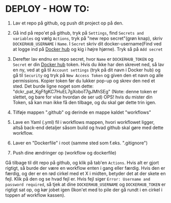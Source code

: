 # DEPLOY - HOW TO:

1. Lav et repo på github, og push dit project op på den.

2. Gå ind på repo'et på github, tryk på `Settings`, find `Secrets and variables` og vælg `Actions`,
   tryk på "new repo secret"(grøn knap), skriv `DOCKERHUB_USERNAME` i `Name`. I `Secret` skriv dit docker-username(Find ved at logge ind på [Docker hub](https://hub.docker.com) og kig i højre hjørne). Tryk så på `Add secret`

3. Derefter lav endnu en repo secret, hvor `Name` er `DOCKERHUB_TOKEN` og `Secret` er din [Docker hub](https://hub.docker.com) token. 
Hvis du ikke har den skrevet ned, så lav en ny, ved at gå til `Account settings` (tryk på dit navn i Docker hub) og gå til `Security` og tryk på `New Access Token` og given den et navn og alle permissions.
Kopier token før du lukker pop-up og skrev den ned et sted. Det burde ligne noget som dette: "dckr_pat_KgFfgKC7HuEL7gXoboT7gJMhSEg" (Note: denne token er slettet, og bare for vise hvordan de ser ud)
OPS! hvis du mister din Token, så kan man ikke få den tilbage, og du skal gør dette trin igen.

4. Tilføje mappen ".github" og derinde en mappe kaldet "workflows"

5. Lave en Yaml (.yml) fil i workflows mappen, hvori workflowet ligger, altså back-end detaljer såsom build og
   hvad github skal gøre med dette workflow.

6. Laver en "Dockerfile" i root (samme sted som f.eks. ".gitignore")

7. Push dine ændringer op (workflow og dockerfile)

Gå tilbage til dit repo på github, og klik på tab'en `Actions`. Hvis alt er gjort rigtigt, så burde der være en workflow enten i gang eller færdig.
Hvis den er færdig, og der er en rød cirkel med et X i midten, betyder det at der skete en fejl. Klik på den og se hvad fejl er.
Hvis fejl siger `Error: Username and password required`, så tjek at dine `DOCKERHUB_USERNAME` og `DOCKERHUB_TOKEN` er rigtigt sat op, og kør jobet igen (Ikon'et med to pile der gå rundt i en cirkel i toppen af workflow kassen).
